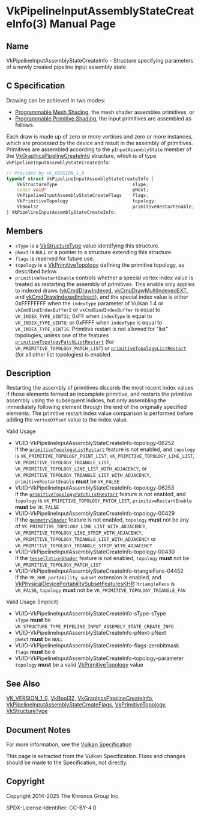# VkPipelineInputAssemblyStateCreateInfo(3) Manual Page

## Name

VkPipelineInputAssemblyStateCreateInfo - Structure specifying parameters of a newly created pipeline input assembly state



## [](#_c_specification)C Specification

Drawing can be achieved in two modes:

- [Programmable Mesh Shading](https://registry.khronos.org/vulkan/specs/latest/html/vkspec.html#drawing-mesh-shading), the mesh shader assembles primitives, or
- [Programmable Primitive Shading](https://registry.khronos.org/vulkan/specs/latest/html/vkspec.html#drawing-primitive-shading), the input primitives are assembled as follows.

Each draw is made up of zero or more vertices and zero or more instances, which are processed by the device and result in the assembly of primitives. Primitives are assembled according to the `pInputAssemblyState` member of the [VkGraphicsPipelineCreateInfo](https://registry.khronos.org/vulkan/specs/latest/man/html/VkGraphicsPipelineCreateInfo.html) structure, which is of type `VkPipelineInputAssemblyStateCreateInfo`:

```c++
// Provided by VK_VERSION_1_0
typedef struct VkPipelineInputAssemblyStateCreateInfo {
    VkStructureType                            sType;
    const void*                                pNext;
    VkPipelineInputAssemblyStateCreateFlags    flags;
    VkPrimitiveTopology                        topology;
    VkBool32                                   primitiveRestartEnable;
} VkPipelineInputAssemblyStateCreateInfo;
```

## [](#_members)Members

- `sType` is a [VkStructureType](https://registry.khronos.org/vulkan/specs/latest/man/html/VkStructureType.html) value identifying this structure.
- `pNext` is `NULL` or a pointer to a structure extending this structure.
- `flags` is reserved for future use.
- `topology` is a [VkPrimitiveTopology](https://registry.khronos.org/vulkan/specs/latest/man/html/VkPrimitiveTopology.html) defining the primitive topology, as described below.
- `primitiveRestartEnable` controls whether a special vertex index value is treated as restarting the assembly of primitives. This enable only applies to indexed draws ([vkCmdDrawIndexed](https://registry.khronos.org/vulkan/specs/latest/man/html/vkCmdDrawIndexed.html), [vkCmdDrawMultiIndexedEXT](https://registry.khronos.org/vulkan/specs/latest/man/html/vkCmdDrawMultiIndexedEXT.html), and [vkCmdDrawIndexedIndirect](https://registry.khronos.org/vulkan/specs/latest/man/html/vkCmdDrawIndexedIndirect.html)), and the special index value is either 0xFFFFFFFF when the `indexType` parameter of Vulkan 1.4 or `vkCmdBindIndexBuffer2` or `vkCmdBindIndexBuffer` is equal to `VK_INDEX_TYPE_UINT32`; 0xFF when `indexType` is equal to `VK_INDEX_TYPE_UINT8`; or 0xFFFF when `indexType` is equal to `VK_INDEX_TYPE_UINT16`. Primitive restart is not allowed for “list” topologies, unless one of the features [`primitiveTopologyPatchListRestart`](https://registry.khronos.org/vulkan/specs/latest/html/vkspec.html#features-primitiveTopologyPatchListRestart) (for `VK_PRIMITIVE_TOPOLOGY_PATCH_LIST`) or [`primitiveTopologyListRestart`](https://registry.khronos.org/vulkan/specs/latest/html/vkspec.html#features-primitiveTopologyListRestart) (for all other list topologies) is enabled.

## [](#_description)Description

Restarting the assembly of primitives discards the most recent index values if those elements formed an incomplete primitive, and restarts the primitive assembly using the subsequent indices, but only assembling the immediately following element through the end of the originally specified elements. The primitive restart index value comparison is performed before adding the `vertexOffset` value to the index value.

Valid Usage

- [](#VUID-VkPipelineInputAssemblyStateCreateInfo-topology-06252)VUID-VkPipelineInputAssemblyStateCreateInfo-topology-06252  
  If the [`primitiveTopologyListRestart`](https://registry.khronos.org/vulkan/specs/latest/html/vkspec.html#features-primitiveTopologyListRestart) feature is not enabled, and `topology` is `VK_PRIMITIVE_TOPOLOGY_POINT_LIST`, `VK_PRIMITIVE_TOPOLOGY_LINE_LIST`, `VK_PRIMITIVE_TOPOLOGY_TRIANGLE_LIST`, `VK_PRIMITIVE_TOPOLOGY_LINE_LIST_WITH_ADJACENCY`, or `VK_PRIMITIVE_TOPOLOGY_TRIANGLE_LIST_WITH_ADJACENCY`, `primitiveRestartEnable` **must** be `VK_FALSE`
- [](#VUID-VkPipelineInputAssemblyStateCreateInfo-topology-06253)VUID-VkPipelineInputAssemblyStateCreateInfo-topology-06253  
  If the [`primitiveTopologyPatchListRestart`](https://registry.khronos.org/vulkan/specs/latest/html/vkspec.html#features-primitiveTopologyPatchListRestart) feature is not enabled, and `topology` is `VK_PRIMITIVE_TOPOLOGY_PATCH_LIST`, `primitiveRestartEnable` **must** be `VK_FALSE`
- [](#VUID-VkPipelineInputAssemblyStateCreateInfo-topology-00429)VUID-VkPipelineInputAssemblyStateCreateInfo-topology-00429  
  If the [`geometryShader`](https://registry.khronos.org/vulkan/specs/latest/html/vkspec.html#features-geometryShader) feature is not enabled, `topology` **must** not be any of `VK_PRIMITIVE_TOPOLOGY_LINE_LIST_WITH_ADJACENCY`, `VK_PRIMITIVE_TOPOLOGY_LINE_STRIP_WITH_ADJACENCY`, `VK_PRIMITIVE_TOPOLOGY_TRIANGLE_LIST_WITH_ADJACENCY` or `VK_PRIMITIVE_TOPOLOGY_TRIANGLE_STRIP_WITH_ADJACENCY`
- [](#VUID-VkPipelineInputAssemblyStateCreateInfo-topology-00430)VUID-VkPipelineInputAssemblyStateCreateInfo-topology-00430  
  If the [`tessellationShader`](https://registry.khronos.org/vulkan/specs/latest/html/vkspec.html#features-tessellationShader) feature is not enabled, `topology` **must** not be `VK_PRIMITIVE_TOPOLOGY_PATCH_LIST`
- [](#VUID-VkPipelineInputAssemblyStateCreateInfo-triangleFans-04452)VUID-VkPipelineInputAssemblyStateCreateInfo-triangleFans-04452  
  If the `VK_KHR_portability_subset` extension is enabled, and [VkPhysicalDevicePortabilitySubsetFeaturesKHR](https://registry.khronos.org/vulkan/specs/latest/man/html/VkPhysicalDevicePortabilitySubsetFeaturesKHR.html)::`triangleFans` is `VK_FALSE`, `topology` **must** not be `VK_PRIMITIVE_TOPOLOGY_TRIANGLE_FAN`

Valid Usage (Implicit)

- [](#VUID-VkPipelineInputAssemblyStateCreateInfo-sType-sType)VUID-VkPipelineInputAssemblyStateCreateInfo-sType-sType  
  `sType` **must** be `VK_STRUCTURE_TYPE_PIPELINE_INPUT_ASSEMBLY_STATE_CREATE_INFO`
- [](#VUID-VkPipelineInputAssemblyStateCreateInfo-pNext-pNext)VUID-VkPipelineInputAssemblyStateCreateInfo-pNext-pNext  
  `pNext` **must** be `NULL`
- [](#VUID-VkPipelineInputAssemblyStateCreateInfo-flags-zerobitmask)VUID-VkPipelineInputAssemblyStateCreateInfo-flags-zerobitmask  
  `flags` **must** be `0`
- [](#VUID-VkPipelineInputAssemblyStateCreateInfo-topology-parameter)VUID-VkPipelineInputAssemblyStateCreateInfo-topology-parameter  
  `topology` **must** be a valid [VkPrimitiveTopology](https://registry.khronos.org/vulkan/specs/latest/man/html/VkPrimitiveTopology.html) value

## [](#_see_also)See Also

[VK\_VERSION\_1\_0](https://registry.khronos.org/vulkan/specs/latest/man/html/VK_VERSION_1_0.html), [VkBool32](https://registry.khronos.org/vulkan/specs/latest/man/html/VkBool32.html), [VkGraphicsPipelineCreateInfo](https://registry.khronos.org/vulkan/specs/latest/man/html/VkGraphicsPipelineCreateInfo.html), [VkPipelineInputAssemblyStateCreateFlags](https://registry.khronos.org/vulkan/specs/latest/man/html/VkPipelineInputAssemblyStateCreateFlags.html), [VkPrimitiveTopology](https://registry.khronos.org/vulkan/specs/latest/man/html/VkPrimitiveTopology.html), [VkStructureType](https://registry.khronos.org/vulkan/specs/latest/man/html/VkStructureType.html)

## [](#_document_notes)Document Notes

For more information, see the [Vulkan Specification](https://registry.khronos.org/vulkan/specs/latest/html/vkspec.html#VkPipelineInputAssemblyStateCreateInfo)

This page is extracted from the Vulkan Specification. Fixes and changes should be made to the Specification, not directly.

## [](#_copyright)Copyright

Copyright 2014-2025 The Khronos Group Inc.

SPDX-License-Identifier: CC-BY-4.0